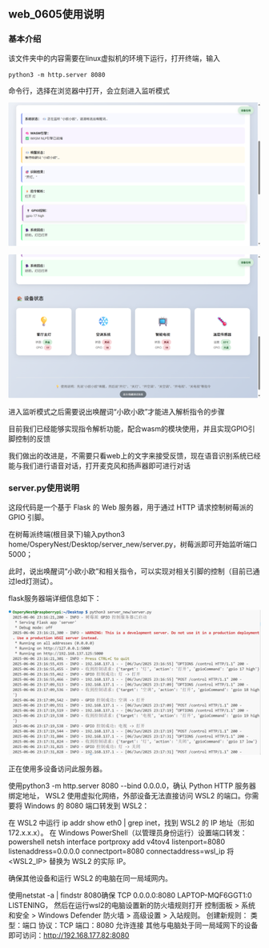 ## web_0605使用说明

### 基本介绍

该文件夹中的内容需要在linux虚拟机的环境下运行，打开终端，输入

`python3 -m http.server 8080`

命令行，选择在浏览器中打开，会立刻进入监听模式

![项目中的截图_1](figs/bd61c5bb80829decd07b72e911b5411d.png)

![项目中的截图_2](figs/511a7a098c3ac12b5962fb97dba70b2d.png)

进入监听模式之后需要说出唤醒词“小欧小欧”才能进入解析指令的步骤

目前我们已经能够实现指令解析功能，配合wasm的模块使用，并且实现GPIO引脚控制的反馈

我们做出的改进是，不需要只看web上的文字来接受反馈，现在语音识别系统已经能与我们进行语音对话，打开麦克风和扬声器即可进行对话

### server.py使用说明

这段代码是一个基于 Flask 的 Web 服务器，用于通过 HTTP 请求控制树莓派的 GPIO 引脚。

在树莓派终端(根目录下)输入python3 home/OsperyNest/Desktop/server_new/server.py，树莓派即可开始监听端口5000；

此时，说出唤醒词“小欧小欧”和相关指令，可以实现对相关引脚的控制（目前已通过led灯测试）。

flask服务器端详细信息如下：

![](figs/image_flask.png)

正在使用多设备访问此服务器。

使用python3 -m http.server 8080 --bind 0.0.0.0，确认 Python HTTP 服务器绑定地址，
WSL2 使用虚拟化网络，外部设备无法直接访问 WSL2 的端口。你需要将 Windows 的 8080 端口转发到 WSL2：

在 WSL2 中运行 ip addr show eth0 | grep inet，找到 WSL2 的 IP 地址（形如 172.x.x.x）。
在 Windows PowerShell（以管理员身份运行）设置端口转发：
powershell
netsh interface portproxy add v4tov4 listenport=8080 listenaddress=0.0.0.0 connectport=8080 connectaddress=wsl_ip
将 <WSL2_IP> 替换为 WSL2 的实际 IP。

确保其他设备和运行 WSL2 的电脑在同一局域网内。

使用netstat -a | findstr 8080确保  TCP    0.0.0.0:8080           LAPTOP-MQF6GGT1:0      LISTENING，
然后在运行wsl2的电脑设置新的防火墙规则打开 控制面板 > 系统和安全 > Windows Defender 防火墙 > 高级设置 > 入站规则。
创建新规则：
类型：端口
协议：TCP
端口：8080
允许连接
其他与电脑处于同一局域网下的设备即可访问：http://192.168.177.82:8080
